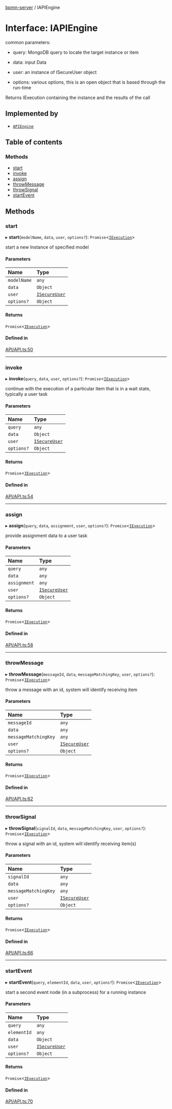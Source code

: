 [bpmn-server](../API.md) / IAPIEngine

# Interface: IAPIEngine

common parameters:

- query:      MongoDB query to locate the target instance or item

- data:       input Data 

- user:       an instance of ISecureUser object 

- options:    various options, this is an open object that is based through the run-time

Returns IExecution
containing the instance and the results of the call

## Implemented by

- [`APIEngine`](../classes/APIEngine.md)

## Table of contents

### Methods

- [start](IAPIEngine.md#start)
- [invoke](IAPIEngine.md#invoke)
- [assign](IAPIEngine.md#assign)
- [throwMessage](IAPIEngine.md#throwmessage)
- [throwSignal](IAPIEngine.md#throwsignal)
- [startEvent](IAPIEngine.md#startevent)

## Methods

### start

▸ **start**(`modelName`, `data`, `user`, `options?`): `Promise`\<[`IExecution`](IExecution.md)\>

start a new Instance of specified model

#### Parameters

| Name | Type |
| :------ | :------ |
| `modelName` | `any` |
| `data` | `Object` |
| `user` | [`ISecureUser`](ISecureUser.md) |
| `options?` | `Object` |

#### Returns

`Promise`\<[`IExecution`](IExecution.md)\>

#### Defined in

[API/API.ts:50](https://github.com/bpmnServer/bpmn-server/blob/2a5d20f/src/API/API.ts#L50)

___

### invoke

▸ **invoke**(`query`, `data`, `user`, `options?`): `Promise`\<[`IExecution`](IExecution.md)\>

continue with the execution of a particular item that is in a wait state, typically a user task

#### Parameters

| Name | Type |
| :------ | :------ |
| `query` | `any` |
| `data` | `Object` |
| `user` | [`ISecureUser`](ISecureUser.md) |
| `options?` | `Object` |

#### Returns

`Promise`\<[`IExecution`](IExecution.md)\>

#### Defined in

[API/API.ts:54](https://github.com/bpmnServer/bpmn-server/blob/2a5d20f/src/API/API.ts#L54)

___

### assign

▸ **assign**(`query`, `data`, `assignment`, `user`, `options?`): `Promise`\<[`IExecution`](IExecution.md)\>

provide assignment data to a user task

#### Parameters

| Name | Type |
| :------ | :------ |
| `query` | `any` |
| `data` | `any` |
| `assignment` | `any` |
| `user` | [`ISecureUser`](ISecureUser.md) |
| `options?` | `Object` |

#### Returns

`Promise`\<[`IExecution`](IExecution.md)\>

#### Defined in

[API/API.ts:58](https://github.com/bpmnServer/bpmn-server/blob/2a5d20f/src/API/API.ts#L58)

___

### throwMessage

▸ **throwMessage**(`messageId`, `data`, `messageMatchingKey`, `user`, `options?`): `Promise`\<[`IExecution`](IExecution.md)\>

throw a message with an id, system will identify receiving item

#### Parameters

| Name | Type |
| :------ | :------ |
| `messageId` | `any` |
| `data` | `any` |
| `messageMatchingKey` | `any` |
| `user` | [`ISecureUser`](ISecureUser.md) |
| `options?` | `Object` |

#### Returns

`Promise`\<[`IExecution`](IExecution.md)\>

#### Defined in

[API/API.ts:62](https://github.com/bpmnServer/bpmn-server/blob/2a5d20f/src/API/API.ts#L62)

___

### throwSignal

▸ **throwSignal**(`signalId`, `data`, `messageMatchingKey`, `user`, `options?`): `Promise`\<[`IExecution`](IExecution.md)\>

throw a signal with an id, system will identify receiving item(s)

#### Parameters

| Name | Type |
| :------ | :------ |
| `signalId` | `any` |
| `data` | `any` |
| `messageMatchingKey` | `any` |
| `user` | [`ISecureUser`](ISecureUser.md) |
| `options?` | `Object` |

#### Returns

`Promise`\<[`IExecution`](IExecution.md)\>

#### Defined in

[API/API.ts:66](https://github.com/bpmnServer/bpmn-server/blob/2a5d20f/src/API/API.ts#L66)

___

### startEvent

▸ **startEvent**(`query`, `elementId`, `data`, `user`, `options?`): `Promise`\<[`IExecution`](IExecution.md)\>

start a second event node (in a subprocess) for a running instance

#### Parameters

| Name | Type |
| :------ | :------ |
| `query` | `any` |
| `elementId` | `any` |
| `data` | `Object` |
| `user` | [`ISecureUser`](ISecureUser.md) |
| `options?` | `Object` |

#### Returns

`Promise`\<[`IExecution`](IExecution.md)\>

#### Defined in

[API/API.ts:70](https://github.com/bpmnServer/bpmn-server/blob/2a5d20f/src/API/API.ts#L70)
